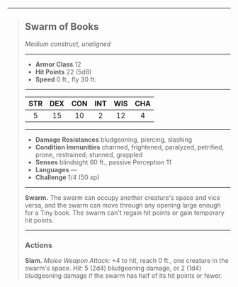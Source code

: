 ***
> ## Swarm of Books
> *Medium construct, unaligned*
> 
> ***
> 
> - **Armor Class** 12
> - **Hit Points** 22 (5d8)
> - **Speed** 0 ft., fly 30 ft.
> 
> ***
> 
> |STR|DEX|CON|INT|WIS|CHA|
> |:---:|:---:|:---:|:---:|:---:|:---:|
> |5|15|10|2|12|4|
> 
> ***
> 
> - **Damage Resistances** bludgeoning, piercing, slashing
> - **Condition Immunities** charmed, frightened, paralyzed, petrified, prone, restrained, stunned, grappled
> - **Senses** blindsight 60 ft., passive Perception 11
> - **Languages** —
> - **Challenge** 1/4 (50 xp)
> 
> ***
> 
> **Swarm.** The swarm can occupy another creature's space and vice versa, and the swarm can move through any opening large enough for a Tiny book. The swarm can't regain hit points or gain temporary hit points.
> 
> ***
> 
> ### Actions
> **Slam.** *Melee Weapon Attack:* +4 to hit, reach 0 ft., one creature in the swarm's space. *Hit:* 5 (2d4) bludgeoning damage, or 2 (1d4) bludgeoning damage if the swarm has half of its hit points or fewer.